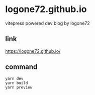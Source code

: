 # logone72.github.io

vitepress powered dev blog by logone72

## link

https://logone72.github.io/


## command 

```
yarn dev
yarn build
yarn preview
```

